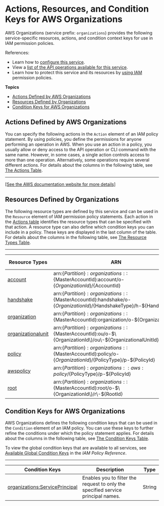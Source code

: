 # Actions, Resources, and Condition Keys for AWS Organizations<a name="list_awsorganizations"></a>

AWS Organizations \(service prefix: `organizations`\) provides the following service\-specific resources, actions, and condition context keys for use in IAM permission policies\.

References:
+ Learn how to [configure this service](https://docs.aws.amazon.com/organizations/latest/userguide/)\.
+ View a [list of the API operations available for this service](https://docs.aws.amazon.com/organizations/latest/APIReference/)\.
+ Learn how to protect this service and its resources by [using IAM](https://docs.aws.amazon.com/organizations/latest/userguide/orgs_permissions.html) permission policies\.

**Topics**
+ [Actions Defined by AWS Organizations](#awsorganizations-actions-as-permissions)
+ [Resources Defined by Organizations](#awsorganizations-resources-for-iam-policies)
+ [Condition Keys for AWS Organizations](#awsorganizations-policy-keys)

## Actions Defined by AWS Organizations<a name="awsorganizations-actions-as-permissions"></a>

You can specify the following actions in the `Action` element of an IAM policy statement\. By using policies, you define the permissions for anyone performing an operation in AWS\. When you use an action in a policy, you usually allow or deny access to the API operation or CLI command with the same name\. However, in some cases, a single action controls access to more than one operation\. Alternatively, some operations require several different actions\. For details about the columns in the following table, see [The Actions Table](reference_policies_actions-resources-contextkeys.md#actions_table)\.


****  
[\[See the AWS documentation website for more details\]](http://docs.aws.amazon.com/IAM/latest/UserGuide/list_awsorganizations.html)

## Resources Defined by Organizations<a name="awsorganizations-resources-for-iam-policies"></a>

The following resource types are defined by this service and can be used in the `Resource` element of IAM permission policy statements\. Each action in the [Actions table](#awsorganizations-actions-as-permissions) identifies the resource types that can be specified with that action\. A resource type can also define which condition keys you can include in a policy\. These keys are displayed in the last column of the table\. For details about the columns in the following table, see [The Resource Types Table](reference_policies_actions-resources-contextkeys.md#resources_table)\.


****  

| Resource Types | ARN | Condition Keys | 
| --- | --- | --- | 
|   [ account ](https://docs.aws.amazon.com/organizations/latest/userguide/orgs_reference_arn-formats.html)  |  arn:$\{Partition\}:organizations::$\{MasterAccountId\}:account/o\-$\{OrganizationId\}/$\{AccountId\}  |  | 
|   [ handshake ](https://docs.aws.amazon.com/organizations/latest/userguide/orgs_reference_arn-formats.html)  |  arn:$\{Partition\}:organizations::$\{MasterAccountId\}:handshake/o\-$\{OrganizationId\}/$\{HandshakeType\}/h\-$\{HandshakeId\}  |  | 
|   [ organization ](https://docs.aws.amazon.com/organizations/latest/userguide/orgs_reference_arn-formats.html)  |  arn:$\{Partition\}:organizations::$\{MasterAccountId\}:organization/o\-$\{OrganizationId\}  |  | 
|   [ organizationalunit ](https://docs.aws.amazon.com/organizations/latest/userguide/orgs_reference_arn-formats.html)  |  arn:$\{Partition\}:organizations::$\{MasterAccountId\}:ou/o\-$\{OrganizationId\}/ou\-$\{OrganizationalUnitId\}  |  | 
|   [ policy ](https://docs.aws.amazon.com/organizations/latest/userguide/orgs_reference_arn-formats.html)  |  arn:$\{Partition\}:organizations::$\{MasterAccountId\}:policy/o\-$\{OrganizationId\}/$\{PolicyType\}/p\-$\{PolicyId\}  |  | 
|   [ awspolicy ](https://docs.aws.amazon.com/organizations/latest/userguide/orgs_reference_arn-formats.html)  |  arn:$\{Partition\}:organizations::aws:policy/$\{PolicyType\}/p\-$\{PolicyId\}  |  | 
|   [ root ](https://docs.aws.amazon.com/organizations/latest/userguide/orgs_reference_arn-formats.html)  |  arn:$\{Partition\}:organizations::$\{MasterAccountId\}:root/o\-$\{OrganizationId\}/r\-$\{RootId\}  |  | 

## Condition Keys for AWS Organizations<a name="awsorganizations-policy-keys"></a>

AWS Organizations defines the following condition keys that can be used in the `Condition` element of an IAM policy\. You can use these keys to further refine the conditions under which the policy statement applies\. For details about the columns in the following table, see [The Condition Keys Table](reference_policies_actions-resources-contextkeys.md#context_keys_table)\.

To view the global condition keys that are available to all services, see [Available Global Condition Keys](reference_policies_condition-keys.html#AvailableKeys) in the *IAM Policy Reference*\.


****  

| Condition Keys | Description | Type | 
| --- | --- | --- | 
|   [ organizations:ServicePrincipal ](https://docs.aws.amazon.com/organizations/latest/userguide/orgs_permissions_overview.html#orgs_permissions_conditionkeys)  | Enables you to filter the request to only the specified service principal names\. | String | 
